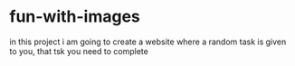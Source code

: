 # fun-with-images
in this project i am going to create a website where a random task is given to you, that tsk you need to complete
